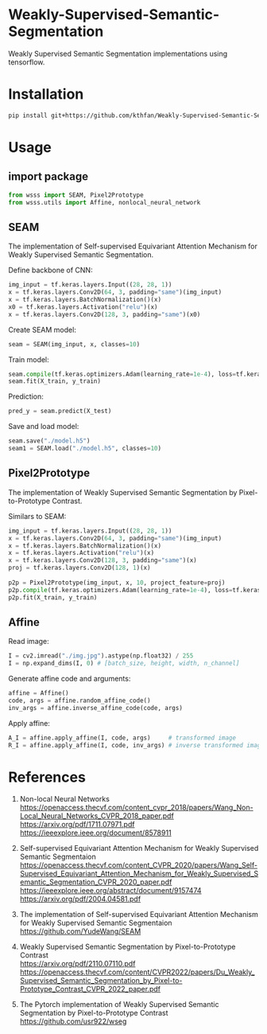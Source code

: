 # Weakly-Supervised-Semantic-Segmentation
Weakly Supervised Semantic Segmentation implementations using tensorflow.

# Installation
```bash
pip install git+https://github.com/kthfan/Weakly-Supervised-Semantic-Segmentation.git
```

# Usage

## import package
```python
from wsss import SEAM, Pixel2Prototype
from wsss.utils import Affine, nonlocal_neural_network
```

## SEAM
The implementation of Self-supervised Equivariant Attention Mechanism for Weakly Supervised Semantic Segmentation.

Define backbone of CNN:
```python
img_input = tf.keras.layers.Input((28, 28, 1))
x = tf.keras.layers.Conv2D(64, 3, padding="same")(img_input)
x = tf.keras.layers.BatchNormalization()(x)
x0 = tf.keras.layers.Activation("relu")(x)
x = tf.keras.layers.Conv2D(128, 3, padding="same")(x0)
```

Create SEAM model:
```python
seam = SEAM(img_input, x, classes=10)
```

Train model:
```python
seam.compile(tf.keras.optimizers.Adam(learning_rate=1e-4), loss=tf.keras.losses.categorical_crossentropy, metrics=['accuracy'])
seam.fit(X_train, y_train)
```

Prediction:
```python
pred_y = seam.predict(X_test)
```


Save and load model:
```python
seam.save("./model.h5")
seam1 = SEAM.load("./model.h5", classes=10)
```

## Pixel2Prototype
The implementation of Weakly Supervised Semantic Segmentation by Pixel-to-Prototype Contrast.  

Similars to SEAM:
```python
img_input = tf.keras.layers.Input((28, 28, 1))
x = tf.keras.layers.Conv2D(64, 3, padding="same")(img_input)
x = tf.keras.layers.BatchNormalization()(x)
x = tf.keras.layers.Activation("relu")(x)
x = tf.keras.layers.Conv2D(128, 3, padding="same")(x)
proj = tf.keras.layers.Conv2D(128, 1)(x)
        
p2p = Pixel2Prototype(img_input, x, 10, project_feature=proj)
p2p.compile(tf.keras.optimizers.Adam(learning_rate=1e-4), loss=tf.keras.losses.categorical_crossentropy, metrics=['accuracy'])
p2p.fit(X_train, y_train)

```

## Affine
Read image:

```python
I = cv2.imread("./img.jpg").astype(np.float32) / 255
I = np.expand_dims(I, 0) # [batch_size, height, width, n_channel]
```

Generate affine code and arguments:
```python
affine = Affine()
code, args = affine.random_affine_code()
inv_args = affine.inverse_affine_code(code, args)
```

Apply affine:
```python
A_I = affine.apply_affine(I, code, args)     # transformed image
R_I = affine.apply_affine(I, code, inv_args) # inverse transformed image
```


# References
1. Non-local Neural Networks  
https://openaccess.thecvf.com/content_cvpr_2018/papers/Wang_Non-Local_Neural_Networks_CVPR_2018_paper.pdf  
https://arxiv.org/pdf/1711.07971.pdf  
https://ieeexplore.ieee.org/document/8578911  

2. Self-supervised Equivariant Attention Mechanism for Weakly Supervised Semantic Segmentaion  
https://openaccess.thecvf.com/content_CVPR_2020/papers/Wang_Self-Supervised_Equivariant_Attention_Mechanism_for_Weakly_Supervised_Semantic_Segmentation_CVPR_2020_paper.pdf  
https://ieeexplore.ieee.org/abstract/document/9157474  
https://arxiv.org/pdf/2004.04581.pdf  

3. The implementation of Self-supervised Equivariant Attention Mechanism for Weakly Supervised Semantic Segmentaion  
https://github.com/YudeWang/SEAM

4. Weakly Supervised Semantic Segmentation by Pixel-to-Prototype Contrast  
https://arxiv.org/pdf/2110.07110.pdf  
https://openaccess.thecvf.com/content/CVPR2022/papers/Du_Weakly_Supervised_Semantic_Segmentation_by_Pixel-to-Prototype_Contrast_CVPR_2022_paper.pdf  

5. The Pytorch implementation of Weakly Supervised Semantic Segmentation by Pixel-to-Prototype Contrast  
https://github.com/usr922/wseg
